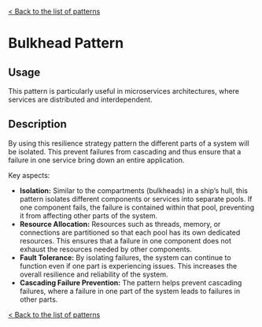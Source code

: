[< Back to the list of patterns](patterns_list.md)

# Bulkhead Pattern

## Usage
This pattern is particularly useful in microservices architectures, where services are distributed and interdependent.

## Description
By using this resilience strategy pattern the different parts of a system will be isolated.
This prevent failures from cascading and thus ensure that a failure in one service bring 
down an entire application.


Key aspects:
* **Isolation:** Similar to the compartments (bulkheads) in a ship’s hull, this pattern isolates
 different components or services into separate pools. If one component fails, the failure is
 contained within that pool, preventing it from affecting other parts of the system.
* **Resource Allocation:** Resources such as threads, memory, or connections are partitioned so
 that each pool has its own dedicated resources. This ensures that a failure in one component
 does not exhaust the resources needed by other components.
* **Fault Tolerance:** By isolating failures, the system can continue to function even if one
  part is experiencing issues. This increases the overall resilience and reliability of the system.
* **Cascading Failure Prevention:** The pattern helps prevent cascading failures, where a failure in
  one part of the system leads to failures in other parts.

[< Back to the list of patterns](patterns_list.md)
